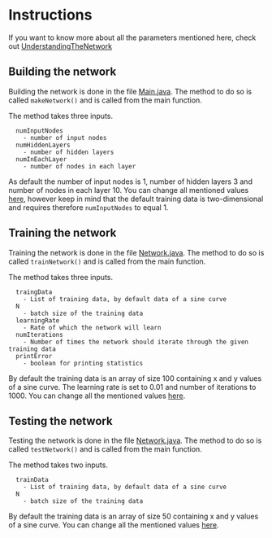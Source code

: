 # Instructions

If you want to know more about all the parameters mentioned here, check out [UnderstandingTheNetwork](https://github.com/alintulu/NeuralNetwork/blob/master/documentation/UnderstandingTheNetwork.md)

## Building the network

Building the network is done in the file [Main.java](https://github.com/alintulu/NeuralNetwork/blob/master/src/Neuralnetwork/Main.java). The method to do so is called `makeNetwork()` and is called from the main function.

The method takes three inputs.

```
  numInputNodes 
    - number of input nodes
  numHiddenLayers 
    - number of hidden layers
  numInEachLayer
    - number of nodes in each layer
```
  
As default the number of input nodes is 1, number of hidden layers 3 and number of nodes in each layer 10. You can change all mentioned values [here](https://github.com/alintulu/NeuralNetwork/blob/master/src/Neuralnetwork/Main.java#L109), however keep in mind that the default training data is two-dimensional and requires therefore `numInputNodes` to equal 1. 

## Training the network

Training the network is done in the file [Network.java](https://github.com/alintulu/NeuralNetwork/blob/master/src/Neuralnetwork/Network.java). The method to do so is called `trainNetwork()` and is called from the main function.

The method takes three inputs.

```
  traingData
    - List of training data, by default data of a sine curve
  N
    - batch size of the training data
  learningRate
    - Rate of which the network will learn
  numIterations
    - Number of times the network should iterate through the given training data
  printError
    - boolean for printing statistics
```

By default the training data is an array of size 100 containing x and y values of a sine curve. The learning rate is set to 0.01 and number of iterations to 1000. You can change all the mentioned values [here](https://github.com/alintulu/NeuralNetwork/blob/master/src/neuralnetwork/NeuralNetwork.java#L117).

## Testing the network

Testing the network is done in the file [Network.java](https://github.com/alintulu/NeuralNetwork/blob/master/src/Neuralnetwork/Network.java). The method to do so is called `testNetwork()` and is called from the main function.

The method takes two inputs.

```
  trainData
    - List of training data, by default data of a sine curve
  N
    - batch size of the training data
```

By default the training data is an array of size 50 containing x and y values of a sine curve. You can change all the mentioned values [here](https://github.com/alintulu/NeuralNetwork/blob/master/src/Neuralnetwork/Main.java#L109).
